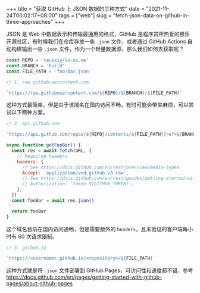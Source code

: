 +++
title = "获取 GitHub 上 JSON 数据的三种方式"
date = "2021-11-24T00:02:17+08:00"
tags = ["web"]
slug = "fetch-json-data-on-github-in-three-approaches"
+++

JSON 是 Web 中数据表示和传输最通用的格式，GitHub 是程序员所热爱的极乐开源社区，有时候我们在仓库存放一些 `.json` 文件，或者通过 GitHub Actions 自动构建输出一些 `.json` 文件，作为一个轻量数据源，那么我们如何去获取呢？

```js
const REPO = 'reuixiy/io-oi.me'
const BRANCH = 'build'
const FILE_PATH = 'foo/bar.json'
```

```js
// 1. raw.githubusercontent.com

`https://raw.githubusercontent.com/${REPO}/${BRANCH}/${FILE_PATH}`
```

这种方式最简单，但是由于该域名在国内访问不畅，有时可能会带来麻烦，可以尝试以下两种方案。

```js
// 2. api.github.com

`https://api.github.com/repos/${REPO}/contents/${FILE_PATH}?ref=${BRANCH}`

async function getFooBar() {
  const res = await fetch(URL, {
    // Required headers
    headers: {
      // See https://docs.github.com/en/rest/overview/media-types
      Accept: 'application/vnd.github.v3.raw',
      // See https://docs.github.com/en/rest/guides/getting-started-with-the-rest-api#authentication
      // Authorization: 'token ${GITHUB_TOKEN}',
    },
  })
  const fooBar = await res.json()

  return fooBar
}
```

这个域名目前在国内访问通畅，但是需要额外的 `headers`，且未验证的客户端每小时有 60 次请求限制。

```js
// 3. github.io

`https://<username>.github.io/<repository>/${FILE_PATH}`
```

这种方式就是将 `.json` 文件部署到 GitHub Pages，可访问性和速度都不错，参考 https://docs.github.com/en/pages/getting-started-with-github-pages/about-github-pages
